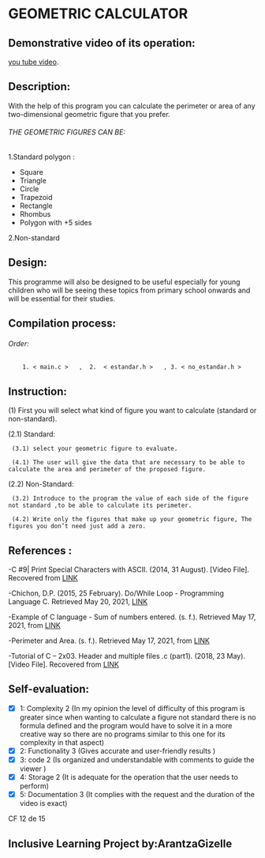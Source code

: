 # GEOMETRIC CALCULATOR

## Demonstrative video of its operation:      


  [you tube video](https://youtu.be/2DCFlixyOHs).


## Description: 
With the help of this program you can calculate the perimeter or area of any two-dimensional geometric figure that you prefer.

###### THE GEOMETRIC FIGURES CAN BE:

1.Standard polygon :

   -  Square
   -  Triangle
   -  Circle
   -  Trapezoid
   -  Rectangle
   -  Rhombus
   -  Polygon with +5 sides
   
 2.Non-standard

## Design: 
This programme will also be designed to be useful especially for young children who will be seeing these topics from primary
school onwards and will be essential for their studies.

## Compilation process:

###### Order:

        1. < main.c >   ,  2.  < estandar.h >   , 3. < no_estandar.h >
        
## Instruction:

(1) First you will select what kind of figure you want to calculate (standard or non-standard).
    
(2.1) Standard:
       
     (3.1) select your geometric figure to evaluate.
       
     (4.1) The user will give the data that are necessary to be able to calculate the area and perimeter of the proposed figure.
    
(2.2) Non-Standard:
        
     (3.2) Introduce to the program the value of each side of the figure not standard ,to be able to calculate its perimeter.
        
     (4.2) Write only the figures that make up your geometric figure, The figures you don’t need just add a zero.
        
## References :

  -C #9| Print Special Characters with ASCII. (2014, 31 August). [Video File]. Recovered from [LINK](https://www.youtube.com/watch?v=lfM3CvLL_1k&feature=youtu.be)
           
  -Chichon, D.P. (2015, 25 February). Do/While Loop - Programming Language C. Retrieved May 20, 2021, [LINK](https://www.aulafacil.com/cursos/programacion/lenguaje-de-programacion-c/bucle-do-while-l16803)
           
   -Example of C language - Sum of numbers entered. (s. f.). Retrieved May 17, 2021, from [LINK](https://www.abrirllave.com/c/ejemplo-suma-de-numeros-introducidos.php)
           
   -Perimeter and Area. (s. f.). Retrieved May 17, 2021, from [LINK](https://www.montereyinstitute.org/courses/DevelopmentalMath/TEXTGROUP-1-8_RESOURCE/U07_L2_T2_text_final_es.html)
           
   -Tutorial of C – 2x03. Header and multiple files .c (part1). (2018, 23 May). [Video File]. Recovered from [LINK](https://www.youtube.com/watch?v=Aq9fXMevXis&feature=youtu.be)
           

## Self-evaluation:

- [x] 1: Complexity 2 (In my opinion the level of difficulty of this program is greater since when wanting to calculate a figure not standard there is no formula defined and the program would have to solve it in a more creative way so there are no programs similar to this one for its complexity in that aspect)
- [x] 2: Functionality 3 (Gives accurate and user-friendly results  )
- [x] 3: code 2 (Is organized and understandable with comments to guide the viewer )
- [x] 4: Storage 2 (It is adequate for the operation that the user needs to perform)
- [x] 5: Documentation 3 (It complies with the request and the duration of the video is exact)

CF 12 de 15

## Inclusive Learning Project by:ArantzaGizelle
